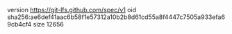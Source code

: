 version https://git-lfs.github.com/spec/v1
oid sha256:ae6def41aac6b58f1e57312a10b2b8d61cd55a8f4447c7505a933efa69cb4cf4
size 12656

